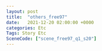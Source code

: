 ```yaml
---
layout: post
title:  "others_free97"
date:   2021-12-20 02:00:00 +0000
categories: Etc
Tags: Story Etc
SceneCode: ["scene_free97_q1_s20"]
---
```

